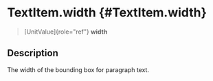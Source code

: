 TextItem.width {#TextItem.width}
==============

> [UnitValue]{role="ref"} **width**

Description
-----------

The width of the bounding box for paragraph text.

